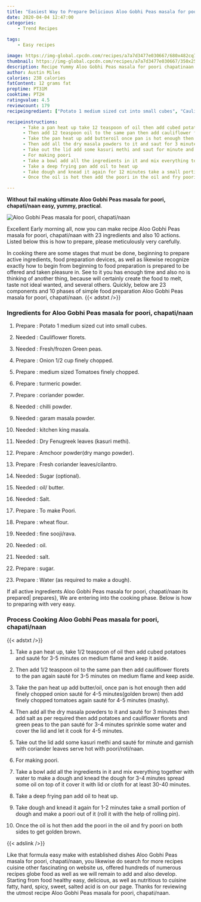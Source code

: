 ```yaml
---
title: "Easiest Way to Prepare Delicious Aloo Gobhi Peas masala for poori chapatinaan"
date: 2020-04-04 12:47:00
categories:
    - Trend Recipes
    
tags:
    - Easy recipes

image: https://img-global.cpcdn.com/recipes/a7a7d3477e030667/680x482cq70/aloo-gobhi-peas-masala-for-poori-chapatinaan-recipe-main-photo.jpg
thumbnail: https://img-global.cpcdn.com/recipes/a7a7d3477e030667/350x250cq70/aloo-gobhi-peas-masala-for-poori-chapatinaan-recipe-main-photo.jpg
description: Recipe Yummy Aloo Gobhi Peas masala for poori chapatinaan with 23 ingredients and 10 stages of easy cooking.
author: Austin Miles
calories: 238 calories
fatContent: 12 grams fat
preptime: PT31M
cooktime: PT2H
ratingvalue: 4.5
reviewcount: 179
recipeingredient: ["Potato 1 medium sized cut into small cubes", "Cauliflower florets", "Freshfrozen Green peas", "Onion 12 cup finely chopped", "medium sized Tomatoes finely chopped", "turmeric powder", "coriander powder", "chilli powder", "garam masala powder", "kitchen king masala", "Dry Fenugreek leaves kasuri methi", "Amchoor powderdry mango powder", "Fresh coriander leavescilantro", "Sugar optional", "oil butter", "Salt", "To make Poori", "wheat flour", "fine soojirava", "oil", "salt", "sugar", "Water as required to make a dough"]

recipeinstructions: 
      - Take a pan heat up take 12 teaspoon of oil then add cubed potatoes and saut for 35 minutes on medium flame and keep it aside 
      - Then add 12 teaspoon oil to the same pan then add cauliflower florets to the pan again saut for 35 minutes on medium flame and keep aside 
      - Take the pan heat up add butteroil once pan is hot enough then add finely chopped onion saut for 45 minutesgolden brown then add finely chopped tomatoes again saut for 45 minutes mashy 
      - Then add all the dry masala powders to it and saut for 3 minutes then add salt as per required then add potatoes and cauliflower florets and green peas to the pan saut for 34 minutes sprinkle some water and cover the lid and let it cook for 45 minutes 
      - Take out the lid add some kasuri methi and saut for minute and garnish with coriander leaves serve hot with poorirotinaan 
      - For making poori 
      - Take a bowl add all the ingredients in it and mix everything together with water to make a dough and knead the dough for 34 minutes spread some oil on top of it cover it with lid or cloth for at least 3040 minutes 
      - Take a deep frying pan add oil to heat up 
      - Take dough and knead it again for 12 minutes take a small portion of dough and make a poori out of it roll it with the help of rolling pin 
      - Once the oil is hot then add the poori in the oil and fry poori on both sides to get golden brown

---
```




**Without fail making ultimate Aloo Gobhi Peas masala for poori, chapati/naan easy, yummy, practical**. 


![Aloo Gobhi Peas masala for poori, chapati/naan](https://img-global.cpcdn.com/recipes/a7a7d3477e030667/680x482cq70/aloo-gobhi-peas-masala-for-poori-chapatinaan-recipe-main-photo.jpg "Aloo Gobhi Peas masala for poori, chapati/naan")




Excellent Early morning all, now you can make recipe Aloo Gobhi Peas masala for poori, chapati/naan with 23 ingredients and also 10 actions. Listed below this is how to prepare, please meticulously very carefully.

In cooking there are some stages that must be done, beginning to prepare active ingredients, food preparation devices, as well as likewise recognize exactly how to begin from beginning to food preparation is prepared to be offered and taken pleasure in. See to it you has enough time and also no is thinking of another thing, because will certainly create the food to melt, taste not ideal wanted, and several others. Quickly, below are 23 components and 10 phases of simple food preparation Aloo Gobhi Peas masala for poori, chapati/naan.
{{< adstxt />}}

### Ingredients for Aloo Gobhi Peas masala for poori, chapati/naan


1. Prepare  : Potato 1 medium sized cut into small cubes.

1. Needed  : Cauliflower florets.

1. Needed  : Fresh/frozen Green peas.

1. Prepare  : Onion 1/2 cup finely chopped.

1. Prepare  : medium sized Tomatoes finely chopped.

1. Prepare  : turmeric powder.

1. Prepare  : coriander powder.

1. Needed  : chilli powder.

1. Needed  : garam masala powder.

1. Needed  : kitchen king masala.

1. Needed  : Dry Fenugreek leaves (kasuri methi).

1. Prepare  : Amchoor powder(dry mango powder).

1. Prepare  : Fresh coriander leaves/cilantro.

1. Needed  : Sugar (optional).

1. Needed  : oil/ butter.

1. Needed  : Salt.

1. Prepare  : To make Poori.

1. Prepare  : wheat flour.

1. Needed  : fine sooji/rava.

1. Needed  : oil.

1. Needed  : salt.

1. Prepare  : sugar.

1. Prepare  : Water (as required to make a dough).



If all active ingredients Aloo Gobhi Peas masala for poori, chapati/naan its prepared| prepares}, We are entering into the cooking phase. Below is how to preparing with very easy.

### Process Cooking Aloo Gobhi Peas masala for poori, chapati/naan

{{< adstxt />}}


1. Take a pan heat up, take 1/2 teaspoon of oil then add cubed potatoes and sauté for 3-5 minutes on medium flame and keep it aside.



1. Then add 1/2 teaspoon oil to the same pan then add cauliflower florets to the pan again sauté for 3-5 minutes on medium flame and keep aside.



1. Take the pan heat up add butter/oil, once pan is hot enough then add finely chopped onion sauté for 4-5 minutes(golden brown) then add finely chopped tomatoes again sauté for 4-5 minutes (mashy).



1. Then add all the dry masala powders to it and sauté for 3 minutes then add salt as per required then add potatoes and cauliflower florets and green peas to the pan sauté for 3-4 minutes sprinkle some water and cover the lid and let it cook for 4-5 minutes.



1. Take out the lid add some kasuri methi and sauté for minute and garnish with coriander leaves serve hot with poori/roti/naan.



1. For making poori.



1. Take a bowl add all the ingredients in it and mix everything together with water to make a dough and knead the dough for 3-4 minutes spread some oil on top of it cover it with lid or cloth for at least 30-40 minutes.



1. Take a deep frying pan add oil to heat up.



1. Take dough and knead it again for 1-2 minutes take a small portion of dough and make a poori out of it (roll it with the help of rolling pin).



1. Once the oil is hot then add the poori in the oil and fry poori on both sides to get golden brown.





{{< adslink />}}

Like that formula easy make with established dishes Aloo Gobhi Peas masala for poori, chapati/naan, you likewise do search for more recipes cuisine other fascinating on website us, offered hundreds of numerous recipes globe food as well as we will remain to add and also develop. Starting from food healthy easy, delicious, as well as nutritious to cuisine fatty, hard, spicy, sweet, salted acid is on our page. Thanks for reviewing the utmost recipe Aloo Gobhi Peas masala for poori, chapati/naan.
